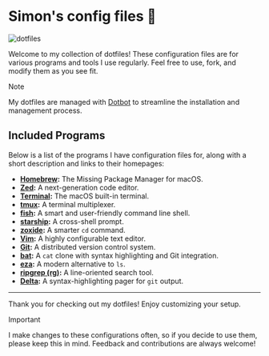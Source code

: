 # Simon's config files 🚀

![dotfiles](https://socialify.git.ci/simono/dotfiles/image?custom_description=Simon%27s+config+files+%F0%9F%9A%80&description=1&font=Source+Code+Pro&language=1&name=1&owner=1&pattern=Plus&theme=Auto)

Welcome to my collection of dotfiles! These configuration files are for various programs and tools I use regularly. Feel free to use, fork, and modify them as you see fit.

> [!NOTE]
> My dotfiles are managed with [Dotbot](https://github.com/anishathalye/dotbot) to streamline the installation and management process.

## Included Programs

Below is a list of the programs I have configuration files for, along with a short description and links to their homepages:

- **[Homebrew](https://brew.sh/):** The Missing Package Manager for macOS.
- **[Zed](https://zed.dev/):** A next-generation code editor.
- **[Terminal](https://support.apple.com/guide/terminal/welcome/mac):** The macOS built-in terminal.
- **[tmux](https://github.com/tmux/tmux):** A terminal multiplexer.
- **[fish](https://fishshell.com):** A smart and user-friendly command line shell.
- **[starship](https://starship.rs/):** A cross-shell prompt.
- **[zoxide](https://github.com/ajeetdsouza/zoxide):** A smarter `cd` command.
- **[Vim](https://www.vim.org/):** A highly configurable text editor.
- **[Git](https://git-scm.com):** A distributed version control system.
- **[bat](https://github.com/sharkdp/bat):** A `cat` clone with syntax highlighting and Git integration.
- **[eza](https://github.com/eza-community/eza):** A modern alternative to `ls`.
- **[ripgrep (rg)](https://github.com/BurntSushi/ripgrep):** A line-oriented search tool.
- **[Delta](https://github.com/dandavison/delta):** A syntax-highlighting pager for `git` output.

---

Thank you for checking out my dotfiles! Enjoy customizing your setup.

> [!IMPORTANT]
> I make changes to these configurations often, so if you decide to use them, please keep this in mind. Feedback and contributions are always welcome!

